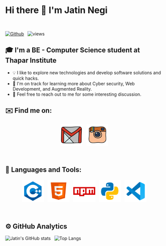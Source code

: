 # Hi there 👋 I'm Jatin Negi
<br />

[![Github](https://img.shields.io/github/followers/parvg555?label=Follow&style=social)](https://github.com/JatinNegi21) &nbsp; ![views](https://komarev.com/ghpvc/?username=JatinNegi21)

## 🎓 I'm a BE - Computer Science student at Thapar Institute

* 💡  I like to explore new technologies and develop software solutions and quick hacks.
* 🌱  I'm on track for learning more about Cyber security, Web Development, and Augmented Reality.
* 💬  Feel free to reach out to me for some interesting discussion.

## ✉️ Find me on:

<p align="center">
 <!-- <a href="https://linkedin.com/in/parvg"><img src="lld2.png" alt="LinkedIn" height="80" style="vertical-align:top; margin:4px"></a> -->
 <a href="mailto:negijatin2106@gmail.com"> <img src="gmail.png" alt="" height="70" style="vertical-align:top; margin:4px"></a>
 <a href="https://instagram.com/jatin_negi21"> <img src="insta.png" alt="Python" height="70" style="vertical-align:top; margin:4px"></a>
</p>

<br />

## 🧰 Languages and Tools:
<p align="center">
<img src="cpp.png" alt="CPP" height="70" style="vertical-align:top; margin:4px">
<!-- <img src="django.png" alt="Django" height="70" style="vertical-align:top; margin:4px"> -->
<!-- <img src="go.png" alt="Go" height="70" style="vertical-align:top; margin:4px"> -->
<img src="html.png" alt="HTML" height="70" style="vertical-align:top; margin:4px">
<!-- <img src="js.png" alt="JS" height="70" style="vertical-align:top; margin:4px"> -->
<!-- <img src="mongo.png" alt="Mongodb" height="70" style="vertical-align:top; margin:4px"> -->
<img src="npm.png" alt="NPM" height="70" style="vertical-align:top; margin:4px">
<!-- <img src="php.png" alt="PHP" height="70" style="vertical-align:top; margin:4px"> -->
<img src="py.png" alt="PYTHON" height="70" style="vertical-align:top; margin:4px">
<!-- <img src="unity.png" alt="UNITY" height="70" style="vertical-align:top; margin:4px"> -->
<img src="vs.png" alt="Visual Studio" height="70" style="vertical-align:top; margin:4px">
</p>

<br />

## ⚙️  GitHub Analytics

![Jatin's GitHub stats](https://github-readme-stats.vercel.app/api?username=JatinNegi&theme=dark&show_icons=true) &nbsp; ![Top Langs](https://github-readme-stats.vercel.app/api/top-langs/?username=JatinNegi21&theme=dark)

